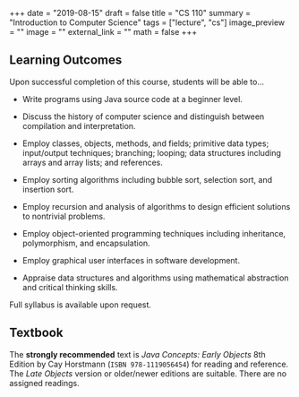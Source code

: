 +++
date = "2019-08-15"
draft = false
title = "CS 110"
summary = "Introduction to Computer Science"
tags = ["lecture", "cs"]
image_preview = ""
image = ""
external_link = ""
math = false
+++

## Learning Outcomes

Upon successful completion of this course, students will be able to...

+ Write programs using Java source code at a beginner level.

+ Discuss the history of computer science and distinguish between compilation and interpretation.

+ Employ classes, objects, methods, and fields; primitive data types; input/output techniques; branching; looping; data structures including arrays and array lists; and references.

+ Employ sorting algorithms including bubble sort, selection sort, and insertion sort.

+ Employ recursion and analysis of algorithms to design efficient solutions to nontrivial problems.

+ Employ object-oriented programming techniques including inheritance, polymorphism, and encapsulation.

+ Employ graphical user interfaces in software development.

+ Appraise data structures and algorithms using mathematical abstraction and critical thinking skills.

Full syllabus is available upon request.

## Textbook

The **strongly recommended** text is _Java Concepts: Early Objects_ 8th Edition by Cay Horstmann (`ISBN 978‑1119056454`) for reading and reference. The _Late Objects_ version or older/newer editions are suitable. There are no assigned readings.
